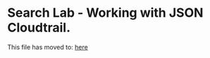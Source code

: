 # Search Lab - Working with JSON Cloudtrail.
This file has moved to: [here](<Lab Search JSON logs cloudtrail.md>)
